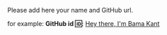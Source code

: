 Please add here your name and GitHub url.

for example:
**GitHub id :id:**: [Hey there, I'm Bama Kant](https://github.com/bamakant)
